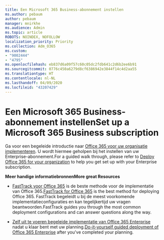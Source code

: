 ```yaml
---
title: Een Microsoft 365 Business-abonnement instellen
ms.author: pebaum
author: pebaum
manager: mnirkhe
ms.audience: Admin
ms.topic: article
ROBOTS: NOINDEX, NOFOLLOW
localization_priority: Priority
ms.collection: Adm_O365
ms.custom:
- "9002444"
- "4795"
ms.openlocfilehash: eb837d6a09f57c60c05dc2fdb641c2d6b2ee6b91
ms.sourcegitcommit: 0776c450a6279d8cf6386942e3844f14c4d2aa55
ms.translationtype: HT
ms.contentlocale: nl-NL
ms.lasthandoff: 04/09/2020
ms.locfileid: "43207429"
---
```

# <a name="set-up-a-microsoft-365-business-subscription"></a><span data-ttu-id="d5f04-102">Een Microsoft 365 Business-abonnement instellen</span><span class="sxs-lookup"><span data-stu-id="d5f04-102">Set up a Microsoft 365 Business subscription</span></span>

<span data-ttu-id="d5f04-103">Ga voor een begeleide introductie naar [Office 365 voor uw organisatie implementeren](https://docs.microsoft.com/office365/enterprise/setup-overview-for-enterprises). U wordt hiermee geholpen bij het instellen van uw Enterprise-abonnement.</span><span class="sxs-lookup"><span data-stu-id="d5f04-103">For a guided walk through, please refer to [Deploy Office 365 for your organization](https://docs.microsoft.com/office365/enterprise/setup-overview-for-enterprises) to help you get set up with your Enterprise subscription.</span></span>

<span data-ttu-id="d5f04-104">**Meer handige informatiebronnen**</span><span class="sxs-lookup"><span data-stu-id="d5f04-104">**More great Resources**</span></span>

- <span data-ttu-id="d5f04-105">[FastTrack voor Office 365](https://docs.microsoft.com/fasttrack/O365-fasttrack-benefit-for-office-365) is de beste methode voor de implementatie van Office 365.</span><span class="sxs-lookup"><span data-stu-id="d5f04-105">[FastTrack for Office 365](https://docs.microsoft.com/fasttrack/O365-fasttrack-benefit-for-office-365) is the best method for deploying Office 365.</span></span> <span data-ttu-id="d5f04-106">FastTrack begeleidt u bij de meest voorkomende implementatieconfiguraties en kan tegelijkertijd uw vragen beantwoorden.</span><span class="sxs-lookup"><span data-stu-id="d5f04-106">FastTrack guides you through the most common deployment configurations and can answer questions along the way.</span></span> 

- <span data-ttu-id="d5f04-107">[Zelf uit te voeren begeleide implementatie van Office 365 Enterprise](https://docs.microsoft.com/office365/enterprise/setup-overview-for-enterprises#do-it-yourself-guided-deployment-of-office-365-enterprise) nadat u klaar bent met uw planning.</span><span class="sxs-lookup"><span data-stu-id="d5f04-107">[Do-it-yourself guided deployment of Office 365 Enterprise](https://docs.microsoft.com/office365/enterprise/setup-overview-for-enterprises#do-it-yourself-guided-deployment-of-office-365-enterprise) after you've completed your planning.</span></span> 
